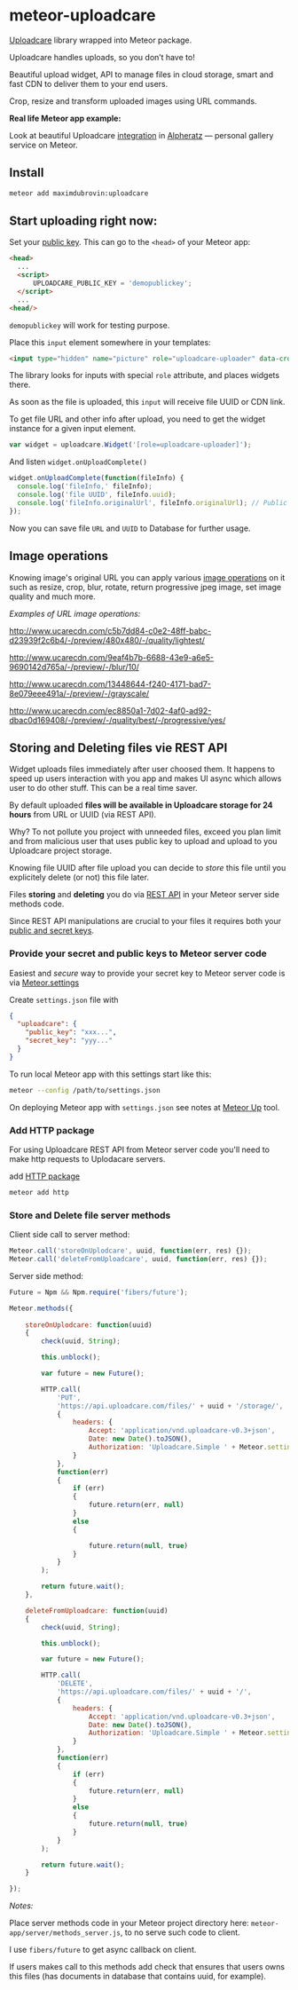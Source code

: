 # meteor-uploadcare

<a href="https://uploadcare.com" target="_blank">Uploadcare</a> library wrapped into Meteor package.

Uploadcare handles uploads, so you don’t have to!

Beautiful upload widget, API to manage files in cloud storage, smart and fast CDN to deliver them to your end users.

Crop, resize and transform uploaded images using URL commands.

__Real life Meteor app example:__

Look at beautiful Uploadcare <a href="https://vimeo.com/111023471" target="_blank">integration</a> in <a href="https://alpheratz.co" target="_blank"> Alpheratz</a> — personal gallery service on Meteor.

## Install

```bash
meteor add maximdubrovin:uploadcare
```

## Start uploading right now:

Set your <a href="https://uploadcare.com/documentation/widget/#UPLOADCARE_PUBLIC_KEY" target="_blank">public key</a>. This can go to the `<head>` of your Meteor app:
```html
<head>
  ...
  <script>
      UPLOADCARE_PUBLIC_KEY = 'demopublickey';
  </script>
  ...
<head/>
```

`demopublickey` will work for testing purpose.

Place this `input` element somewhere in your templates:

```html
<input type="hidden" name="picture" role="uploadcare-uploader" data-crop />
```

The library looks for inputs with special `role` attribute, and places widgets there. 

As soon as the file is uploaded, this `input` will receive file UUID or CDN link. 

To get file URL and other info after upload, you need to get the widget instance for a given input element.

```javascript
var widget = uploadcare.Widget('[role=uploadcare-uploader]');
```

And listen `widget.onUploadComplete()`

```javascript
widget.onUploadComplete(function(fileInfo) {
  console.log('fileInfo,' fileInfo);
  console.log('file UUID', fileInfo.uuid);
  console.log('fileInfo.originalUrl', fileInfo.originalUrl); // Public file CDN URL without any operations.
});
```

Now you can save file `URL` and  `UUID`  to Database for further usage.

## Image operations

Knowing image's original URL you can apply various <a href="https://uploadcare.com/documentation/cdn/#image-operations" target="_blank">image operations</a> on it such as resize, crop, blur, rotate, return progressive jpeg image,  set image quality and much more.

_Examples of URL image operations:_

http://www.ucarecdn.com/c5b7dd84-c0e2-48ff-babc-d23939f2c6b4/-/preview/480x480/-/quality/lightest/

http://www.ucarecdn.com/9eaf4b7b-6688-43e9-a6e5-9690142d765a/-/preview/-/blur/10/

http://www.ucarecdn.com/13448644-f240-4171-bad7-8e079eee491a/-/preview/-/grayscale/

http://www.ucarecdn.com/ec8850a1-7d02-4af0-ad92-dbac0d169408/-/preview/-/quality/best/-/progressive/yes/

## Storing and Deleting files vie REST API

Widget uploads files immediately after user choosed them. It happens to speed up users interaction with you app and makes UI async which allows user to do other stuff. This can be a real time saver.

By default uploaded __files will be available in Uploadcare storage for 24 hours__ from URL or UUID (via REST API). 

Why? To not pollute you project with unneeded files, exceed you plan limit and from malicious user that uses public key to upload and upload to you Uploadcare project storage.

Knowing file UUID after file upload you can decide to _store_ this file until you explicitely delete (or not) this file later.

Files __storing__ and __deleting__ you do via <a href="https://uploadcare.com/documentation/rest/" target="_blank">REST API</a> in your Meteor server side methods code.

Since REST API manipulations are crucial to your files it requires both your <a href="https://uploadcare.com/documentation/keys/" target="_blank">public and secret keys</a>.


### Provide your secret and public keys to Meteor server code

Easiest and _secure_ way to provide your secret key to Meteor server code is via <a href="http://docs.meteor.com/#/full/meteor_settings" target="_blank">Meteor.settings</a>

Create `settings.json` file with

```json
{
  "uploadcare": {
  	"public_key": "xxx...",
  	"secret_key": "yyy..."
  }
}
```

To run local Meteor app with this settings start like this:
```bash
meteor --config /path/to/settings.json
```

On deploying Meteor app with `settings.json` see notes at <a href="https://github.com/arunoda/meteor-up" target="_blank">Meteor Up</a> tool.

### Add HTTP package

For using Uploadcare REST API from Meteor server code you'll need to make http requests to Uplodacare servers.

add <a href="http://docs.meteor.com/#/full/http" target="_blank">HTTP package</a>

```bash
meteor add http
```

### Store and Delete file server methods

Client side call to server method:

```javascript
Meteor.call('storeOnUplodcare', uuid, function(err, res) {});
Meteor.call('deleteFromUploadcare', uuid, function(err, res) {});
```

Server side method:

```javascript
Future = Npm && Npm.require('fibers/future');

Meteor.methods({
	
	storeOnUplodcare: function(uuid)
	{
		check(uuid, String);

		this.unblock();

		var future = new Future();

		HTTP.call(
			'PUT',
			'https://api.uploadcare.com/files/' + uuid + '/storage/',
			{
				headers: {
					Accept: 'application/vnd.uploadcare-v0.3+json',
					Date: new Date().toJSON(),
					Authorization: 'Uploadcare.Simple ' + Meteor.settings.uploadcare.public_key + ':' + Meteor.settings.uploadcare.secret_key
				}
			},
			function(err)
			{
				if (err)
				{
					future.return(err, null)
				}
				else
				{

					future.return(null, true)
				}
			}
		);

		return future.wait();
	},

	deleteFromUploadcare: function(uuid)
	{
		check(uuid, String);

		this.unblock();

		var future = new Future();

		HTTP.call(
			'DELETE',
			'https://api.uploadcare.com/files/' + uuid + '/',
			{
				headers: {
					Accept: 'application/vnd.uploadcare-v0.3+json',
					Date: new Date().toJSON(),
					Authorization: 'Uploadcare.Simple ' + Meteor.settings.uploadcare.public_key + ':' + Meteor.settings.uploadcare.secret_key
				}
			},
			function(err)
			{
				if (err)
				{
					future.return(err, null)
				}
				else
				{
					future.return(null, true)
				}
			}
		);

		return future.wait();
	}

});
```

_Notes:_

Place server methods code in your Meteor project directory here: `meteor-app/server/methods_server.js`, to no serve such code to client.

I use `fibers/future` to get async callback on client.

If users makes call to this methods add check that ensures that users owns this files (has documents in database that contains uuid, for example).


